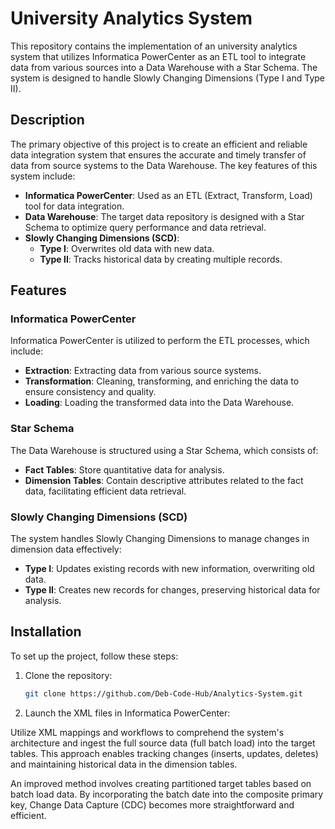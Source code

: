 # University Analytics System

This repository contains the implementation of an university analytics system that utilizes Informatica PowerCenter as an ETL tool to integrate data from various sources into a Data Warehouse with a Star Schema. The system is designed to handle Slowly Changing Dimensions (Type I and Type II).

## Description

The primary objective of this project is to create an efficient and reliable data integration system that ensures the accurate and timely transfer of data from source systems to the Data Warehouse. The key features of this system include:

- **Informatica PowerCenter**: Used as an ETL (Extract, Transform, Load) tool for data integration.
- **Data Warehouse**: The target data repository is designed with a Star Schema to optimize query performance and data retrieval.
- **Slowly Changing Dimensions (SCD)**:
  - **Type I**: Overwrites old data with new data.
  - **Type II**: Tracks historical data by creating multiple records.

## Features

### Informatica PowerCenter
Informatica PowerCenter is utilized to perform the ETL processes, which include:

- **Extraction**: Extracting data from various source systems.
- **Transformation**: Cleaning, transforming, and enriching the data to ensure consistency and quality.
- **Loading**: Loading the transformed data into the Data Warehouse.

### Star Schema
The Data Warehouse is structured using a Star Schema, which consists of:

- **Fact Tables**: Store quantitative data for analysis.
- **Dimension Tables**: Contain descriptive attributes related to the fact data, facilitating efficient data retrieval.

### Slowly Changing Dimensions (SCD)
The system handles Slowly Changing Dimensions to manage changes in dimension data effectively:

- **Type I**: Updates existing records with new information, overwriting old data.
- **Type II**: Creates new records for changes, preserving historical data for analysis.

## Installation

To set up the project, follow these steps:

1. Clone the repository:
   ```sh
   git clone https://github.com/Deb-Code-Hub/Analytics-System.git

2. Launch the XML files in Informatica PowerCenter:
   
  Utilize XML mappings and workflows to comprehend the system's architecture and ingest the full source data (full batch load) into the target tables. This approach enables tracking changes (inserts, updates,     deletes) and maintaining historical data in the dimension tables.
  
  An improved method involves creating partitioned target tables based on batch load data. By incorporating the batch date into the composite primary key, Change Data Capture (CDC) becomes more straightforward and efficient.
